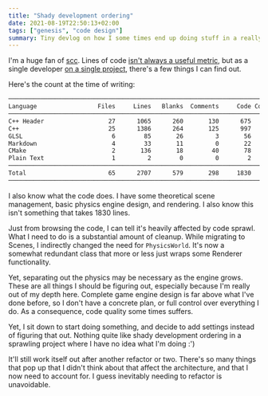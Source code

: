 ```yaml
---
title: "Shady development ordering"
date: 2021-08-19T22:50:13+02:00
tags: ["genesis", "code design"]
summary: Tiny devlog on how I some times end up doing stuff in a really bad order when I have no idea what I'm doing.
---
```


I'm a huge fan of [scc][scc]. Lines of code [isn't always a useful metric](https://en.wikipedia.org/wiki/Source_lines_of_code#Disadvantages), but as a single developer [on a single project](https://github.com/LunarWatcher/Genesis), there's a few things I can find out.

Here's the count at the time of writing:

```bash
───────────────────────────────────────────────────────────────────────────────
Language                 Files     Lines   Blanks  Comments     Code Complexity
───────────────────────────────────────────────────────────────────────────────
C++ Header                  27      1065      260       130      675          7
C++                         25      1386      264       125      997        113
GLSL                         6        85       26         3       56          1
Markdown                     4        33       11         0       22          0
CMake                        2       136       18        40       78          4
Plain Text                   1         2        0         0        2          0
───────────────────────────────────────────────────────────────────────────────
Total                       65      2707      579       298     1830        125
───────────────────────────────────────────────────────────────────────────────
```

I also know what the code does. I have some theoretical scene management, basic physics engine design, and rendering. I also know this isn't something that takes 1830 lines.

Just from browsing the code, I can tell it's heavily affected by code sprawl. What I need to do is a substantial amount of cleanup. While migrating to Scenes, I indirectly changed the need for `PhysicsWorld`. It's now a somewhat redundant class that more or less just wraps some Renderer functionality.

Yet, separating out the physics may be necessary as the engine grows. These are all things I should be figuring out, especially because I'm really out of my depth here. Complete game engine design is far above what I've done before, so I don't have a concrete plan, or full control over everything I do. As a consequence, code quality some times suffers.

Yet, I sit down to start doing something, and decide to add settings instead of figuring that out. Nothing quite like shady development ordering in a sprawling project where I have no idea what I'm doing :')

It'll still work itself out after another refactor or two. There's so many things that pop up that I didn't think about that affect the architecture, and that I now need to account for. I guess inevitably needing to refactor is unavoidable.

[scc]: https://github.com/boyter/scc
